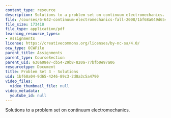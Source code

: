 ```yaml
---
content_type: resource
description: Solutions to a problem set on continuum electromechanics.
file: /courses/6-642-continuum-electromechanics-fall-2008/1bf68a049d65424689c32d8a3c5a4790_pset3_soln.pdf
file_size: 173418
file_type: application/pdf
learning_resource_types:
- Assignments
license: https://creativecommons.org/licenses/by-nc-sa/4.0/
ocw_type: OCWFile
parent_title: Assignments
parent_type: CourseSection
parent_uid: 630a08e7-cb54-29b8-820a-77bfb0e97a06
resourcetype: Document
title: Problem Set 3 - Solutions
uid: 1bf68a04-9d65-4246-89c3-2d8a3c5a4790
video_files:
  video_thumbnail_file: null
video_metadata:
  youtube_id: null
---
```

Solutions to a problem set on continuum electromechanics.